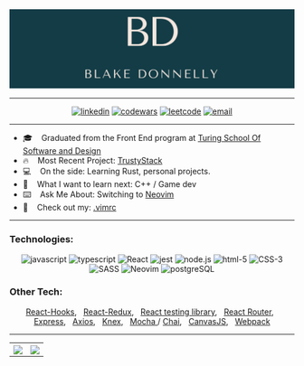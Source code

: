 <img alt="banner" src=./assets/newbanner.png>

---

<div align="center">
  <a href="https://www.linkedin.com/in/blake-donnelly/"><img alt="linkedin"  src="https://img.shields.io/badge/-LinkedIn-black.svg?style=for-the-badge&logo=linkedin&colorB=1C5D99"/></a>
  <a href="https://www.codewars.com/users/blakedonn"><img alt="codewars" src="https://img.shields.io/badge/-Codewars-b1361e.svg?style=for-the-badge&logo=codewars&colorB=b1361e" /></a>
  <a href="https://leetcode.com/dunadine/"><img alt="leetcode" src="https://img.shields.io/badge/-LeetCode-black.svg?style=for-the-badge&logo=leetcode&colorB=000000" /></a>
  <a href="mailto:bdonne39@gmail.com"><img alt="email" src="https://img.shields.io/badge/-Email-f2c236.svg?style=for-the-badge&logo=google&colorB=f2c236" /></a>
</div>
                                                                                                                   
---   

- :mortar_board:&nbsp; &nbsp;   Graduated from the Front End program at [Turing School Of Software and Design](https://turing.io/)
- :fire:&nbsp; &nbsp; Most Recent Project: [TrustyStack]([https://github.com/Dream-Home-PEABOT/FEE_DreamHome](https://github.com/BlakeDonn/TrustyStack))
- :computer:&nbsp; &nbsp; On the side: Learning Rust, personal projects.
- :thinking:&nbsp; &nbsp; What I want to learn next: C++ / Game dev
- :keyboard:&nbsp; &nbsp;  Ask Me About: Switching to [Neovim](https://neovim.io/) 
- :metal:&nbsp; &nbsp; Check out my: [.vimrc](https://github.com/BlakeDonn/dotfiles/blob/master/.vimrc)

---

### Technologies: 
<div align="center">
  <img alt="javascript" src="https://img.shields.io/badge/javascript%20-%23F7DF1E.svg?&style=for-the-badge&logo=javascript&logoColor=%23231123" />
  <img alt="typescript" src="https://img.shields.io/badge/typescript%20-%231572B6.svg?&style=for-the-badge&logo=typescript&logoColor=%23231123" />
  <img alt="React" src="https://img.shields.io/badge/react%20-%2320232a.svg?&style=for-the-badge&logo=react&logoColor=%2361DAFB" />
  <img alt="jest" src="https://img.shields.io/badge/jest%20-%23231123.svg?&style=for-the-badge&logo=jest&logoColor=%23E34F26" />
  <img alt="node.js" src="https://img.shields.io/badge/node.js%20-%2343853D.svg?&style=for-the-badge&logo=node.js&logoColor=white" />
  <img alt="html-5" src="https://img.shields.io/badge/html5%20-%23E34F26.svg?&style=for-the-badge&logo=html5&logoColor=white" />
  <img alt="CSS-3" src="https://img.shields.io/badge/css3%20-%231572B6.svg?&style=for-the-badge&logo=css3&logoColor=white" />
  <img alt="SASS" src="https://img.shields.io/badge/SASS%20-%23CC6699.svg?&style=for-the-badge&logo=Sass&logoColor=%23EFF7FF" />
  <img alt="Neovim" src="https://img.shields.io/badge/NEOVIM%20-%2343853D.svg?&style=for-the-badge&logo=Neovim&logoColor=%23EFF7FF" />
  <img alt="postgreSQL" src="https://img.shields.io/badge/postgreSQL%20-%231572B6.svg?&style=for-the-badge&logo=postgreSQL&logoColor=%2f6792" />
  
</div>

### Other Tech: 
<div align="center">
    <p>
      <a href="https://reactjs.org/docs/hooks-intro.html">React-Hooks</a>, &nbsp; 
      <a href="https://react-redux.js.org/">React-Redux</a>, &nbsp; 
      <a href="https://testing-library.com/docs/react-testing-library/intro/">React testing library</a>,  &nbsp; 
      <a href="https://reactrouter.com/">React Router</a>, &nbsp; 
      <a href="https://www.npmjs.com/package/express">Express</a>,  &nbsp; 
      <a href="https://www.npmjs.com/package/axios">Axios</a>,  &nbsp; 
      <a href="https://knexjs.org/">Knex</a>, &nbsp; 
      <a href="https://www.npmjs.com/package/mocha">Mocha </a>/ 
      <a href="https://www.npmjs.com/package/chai">Chai</a>, &nbsp;  
      <a href="https://www.npmjs.com/package/canvasjs">CanvasJS</a>, &nbsp;  
      <a href="https://www.npmjs.com/package/webpack">Webpack</a> 
  </p>
</div>

---

<div align="center">
<table>
<tr>
<td>
<a>
  <img align="center" width="500px" src="https://wakatime.com/share/@dunadine/60b50f86-745c-47bc-a25a-db644285b883.svg" />
</a>
<td>
<a>
  <img align="center" width="500px" src="https://wakatime.com/share/@dunadine/8ecc93bd-cfe5-4eab-8b35-170f357f26c9.svg" />
</a
</td>
</tr>
</table>
</div>

